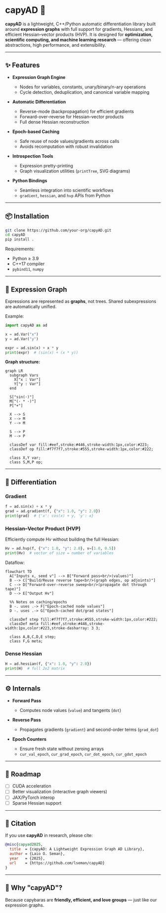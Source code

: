 # capyAD 🦫

**capyAD** is a lightweight, C++/Python automatic differentiation library built around **expression graphs** with full support for gradients, Hessians, and efficient Hessian–vector products (HVP).
It is designed for **optimization, scientific computing, and machine learning research** — offering clean abstractions, high performance, and extensibility.

---

## ✨ Features

* **Expression Graph Engine**

  * Nodes for variables, constants, unary/binary/n-ary operations
  * Cycle detection, deduplication, and canonical variable mapping
* **Automatic Differentiation**

  * Reverse-mode (backpropagation) for efficient gradients
  * Forward-over-reverse for Hessian–vector products
  * Full dense Hessian reconstruction
* **Epoch-based Caching**

  * Safe reuse of node values/gradients across calls
  * Avoids recomputation with robust invalidation
* **Introspection Tools**

  * Expression pretty-printing
  * Graph visualization utilities (`printTree`, SVG diagrams)
* **Python Bindings**

  * Seamless integration into scientific workflows
  * `gradient`, `hessian`, and `hvp` APIs from Python

---

## 📦 Installation

```bash
git clone https://github.com/your-org/capyAD.git
cd capyAD
pip install .
```

Requirements:

* Python ≥ 3.9
* C++17 compiler
* `pybind11`, `numpy`

---

## 🧩 Expression Graph

Expressions are represented as **graphs**, not trees. Shared subexpressions are automatically unified.

Example:

```python
import capyAD as ad

x = ad.Var("x")
y = ad.Var("y")

expr = ad.sin(x) + x * y
print(expr)  # (sin(x) + (x * y))
```

**Graph structure:**

```mermaid
graph LR
  subgraph Vars
    X["x : Var"]
    Y["y : Var"]
  end

  S["sin(·)"]
  M["(· * ·)"]
  P["+"]

  X --> S
  X --> M
  Y --> M

  S --> P
  M --> P

  classDef var fill:#eef,stroke:#446,stroke-width:1px,color:#223;
  classDef op fill:#f7f7f7,stroke:#555,stroke-width:1px,color:#222;

  class X,Y var;
  class S,M,P op;
```

---

## 🔢 Differentiation

### Gradient

```python
f = ad.sin(x) + x * y
grad = ad.gradient(f, {"x": 1.0, "y": 2.0})
print(grad)  # {'x': cos(x) + y, 'y': x}
```

### Hessian–Vector Product (HVP)

Efficiently compute $H v$ without building the full Hessian:

```python
Hv = ad.hvp(f, {"x": 1.0, "y": 2.0}, v=[1.0, 0.5])
print(Hv)  # vector of size = number of variables
```

Dataflow:

```mermaid
flowchart TD
  A["Inputs x, seed v"] --> B["Forward pass<br/>(values)"]
  B --> C["Build/Reuse reverse tape<br/>(graph edges, op adjoints)"]
  C --> D["Forward-over-reverse sweep<br/>(propagate dot through tape)"]
  D --> E["Output Hv"]

  %% Notes on caching/epochs
  B -. uses .-> F["Epoch-cached node values"]
  D -. uses .-> G["Epoch-cached dot/grad states"]

  classDef step fill:#f7f7f7,stroke:#555,stroke-width:1px,color:#222;
  classDef meta fill:#eef,stroke:#446,stroke-width:1px,color:#223,stroke-dasharray: 3 3;

  class A,B,C,D,E step;
  class F,G meta;
```

### Dense Hessian

```python
H = ad.hessian(f, {"x": 1.0, "y": 2.0})
print(H)  # full 2x2 matrix
```

---

## ⚙️ Internals

* **Forward Pass**

  * Computes node values (`value`) and tangents (`dot`)
* **Reverse Pass**

  * Propagates gradients (`gradient`) and second-order terms (`grad_dot`)
* **Epoch Counters**

  * Ensure fresh state without zeroing arrays
  * `cur_val_epoch`, `cur_grad_epoch`, `cur_dot_epoch`, `cur_gdot_epoch`

---

## 🚀 Roadmap

* [ ] CUDA acceleration
* [ ] Better visualization (interactive graph viewers)
* [ ] JAX/PyTorch interop
* [ ] Sparse Hessian support

---

## 📖 Citation

If you use **capyAD** in research, please cite:

```bibtex
@misc{capyad2025,
  title  = {capyAD: A Lightweight Expression Graph AD Library},
  author = {Laio O. Seman},
  year   = {2025},
  url    = {https://github.com/lseman/capyAD}
}
```

---

## 🦫 Why "capyAD"?

Because capybaras are **friendly, efficient, and love groups** — just like our expression graphs.
